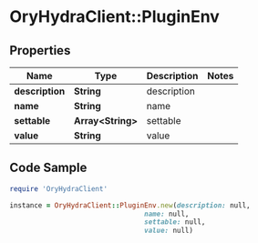 # OryHydraClient::PluginEnv

## Properties

Name | Type | Description | Notes
------------ | ------------- | ------------- | -------------
**description** | **String** | description | 
**name** | **String** | name | 
**settable** | **Array&lt;String&gt;** | settable | 
**value** | **String** | value | 

## Code Sample

```ruby
require 'OryHydraClient'

instance = OryHydraClient::PluginEnv.new(description: null,
                                 name: null,
                                 settable: null,
                                 value: null)
```


